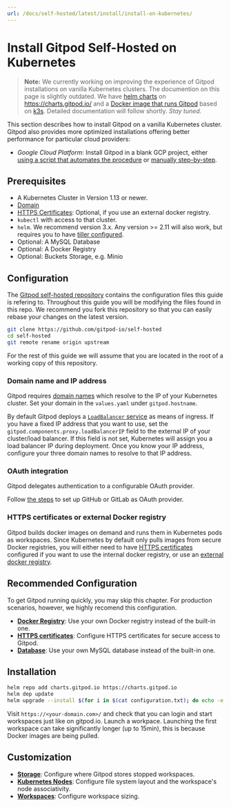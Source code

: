 ```yaml
---
url: /docs/self-hosted/latest/install/install-on-kubernetes/
---
```


# Install Gitpod Self-Hosted on Kubernetes

> **Note:** We currently working on improving the experience of Gitpod installations on vanilla Kubernetes clusters. The documention on this page is slightly outdated. We have [helm charts](https://github.com/gitpod-io/gitpod/tree/master/chart) on https://charts.gitpod.io/ and a [Docker image that runs Gitpod](https://github.com/gitpod-io/gitpod/tree/master/install/docker/examples) based on [k3s](https://k3s.io/). Detailed documentation will follow shortly. *Stay tuned.*


This section describes how to install Gitpod on a vanilla Kubernetes cluster.
Gitpod also provides more optimized installations offering better performance for particular cloud providers:
* *Google Cloud Platform*: Install Gitpod in a blank GCP project, either [using a script that automates the procedure](../install-on-gcp-script/) or [manually step-by-step](../install-on-gcp-manual/).

## Prerequisites

- A Kubernetes Cluster in Version 1.13 or newer.
- [Domain](../domain)
- [HTTPS Certificates](../https-certs): Optional, if you use an external docker registry.
- `kubectl` with access to that cluster.
- `helm`. We recommend version 3.x. Any version >= 2.11 will also work, but requires you to have [tiller configured](../helm-2x/).
- Optional: A MySQL Database
- Optional: A Docker Registry
- Optional: Buckets Storage, e.g. Minio

## Configuration

The [Gitpod self-hosted repository](https://github.com/gitpod-io/self-hosted) contains the configuration files this guide is refering to.
Throughout this guide you will be modifying the files found in this repo.
We recommend you fork this repository so that you can easily rebase your changes on the latest version.

```bash
git clone https://github.com/gitpod-io/self-hosted
cd self-hosted
git remote rename origin upstream
```

For the rest of this guide we will assume that you are located in the root of a working copy of this repository.

### Domain name and IP address
Gitpod requires [domain names](../domain/) which resolve to the IP of your Kubernetes cluster. 
Set your domain in the `values.yaml` under `gitpod.hostname`.

By default Gitpod deploys a [`LoadBalancer` service](https://kubernetes.io/docs/concepts/services-networking/service/#loadbalancer) as means of ingress.
If you have a fixed IP address that you want to use, set the `gitpod.components.proxy.loadBalancerIP` field to the external IP of your cluster/load balancer.
If this field is not set, Kubernetes will assign you a load balancer IP during deployment.
Once you know your IP address, configure your three domain names to resolve to that IP address.

### OAuth integration
Gitpod delegates authentication to a configurable OAuth provider.

Follow [the steps](../oauth/) to set up GitHub or GitLab as OAuth provider.

### HTTPS certificates or external Docker registry
Gitpod builds docker images on demand and runs them in Kubernetes pods as workspaces.
Since Kubernetes by default only pulls images from secure Docker registries,
you will either need to have [HTTPS certificates](../https-certs/) configured if you want to use the internal docker registry,
or use an [external docker registry](../docker-registry/).

## Recommended Configuration

To get Gitpod running quickly, you may skip this chapter.
For production scenarios, however, we highly recomend this configuration.

* [**Docker Registry**](../docker-registry/): Use your own Docker registry instead of the built-in one.
* [**HTTPS certificates**](../https-certs/): Configure HTTPS certificates for secure access to Gitpod.
* [**Database**](../database/): Use your own MySQL database instead of the built-in one.

## Installation

```bash
helm repo add charts.gitpod.io https://charts.gitpod.io
helm dep update
helm upgrade --install $(for i in $(cat configuration.txt); do echo -e "-f $i"; done) gitpod .
```

Visit `https://<your-domain.com>/` and check that you can login and start workspaces just like on gitpod.io.
Launch a workpace. Launching the first workspace can take significantly longer (up to 15min), this is because Docker images are being pulled.

## Customization

* [**Storage**](../storage/): Configure where Gitpod stores stopped workspaces.
* [**Kubernetes Nodes**](../nodes/): Configure file system layout and the workspace's node associativity.
* [**Workspaces**](../workspaces/): Configure workspace sizing.
